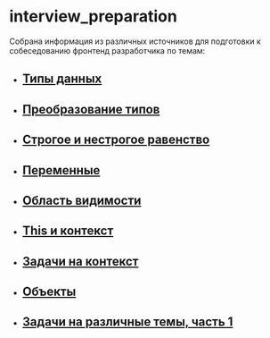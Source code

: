 # interview_preparation

Собрана информация из различных источников для подготовки к собеседованию фронтенд разработчика по темам:

* ## [**Типы данных**](./JavaScript/Theory/Types/0_Types.md)

* ## [**Преобразование типов**](./JavaScript/Theory/Operators/equality/type_coercion.md)

* ## [**Строгое и нестрогое равенство**](./JavaScript/Theory/Operators/equality/equality.md)

* ## [**Переменные**](./JavaScript/Theory/Variables/variables.md)

* ## [**Область видимости**](./JavaScript/Theory/Variables/scope.md)

* ## [**This и контекст**](./JavaScript/Theory/Context/context.md)

* ## [**Задачи на контекст**](./JavaScript/Practice/context.js)

* ## [**Объекты**](./JavaScript/Theory/Object/object.md)

* ## [**Задачи на различные темы, часть 1**](./JavaScript/Practice/part_1.js)